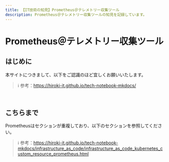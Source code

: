 ```yaml
---
title: 【IT技術の知見】Prometheus＠テレメトリー収集ツール
description: Prometheus＠テレメトリー収集ツールの知見を記録しています。
---
```


# Prometheus＠テレメトリー収集ツール

## はじめに

本サイトにつきまして、以下をご認識のほど宜しくお願いいたします。

> ℹ️ 参考：https://hiroki-it.github.io/tech-notebook-mkdocs/

<br>

## こちらまで

Prometheusはセクションが重複しており、以下のセクションを参照してください。

> ℹ️ 参考：https://hiroki-it.github.io/tech-notebook-mkdocs/infrastructure_as_code/infrastructure_as_code_kubernetes_custom_resource_prometheus.html

<br>
